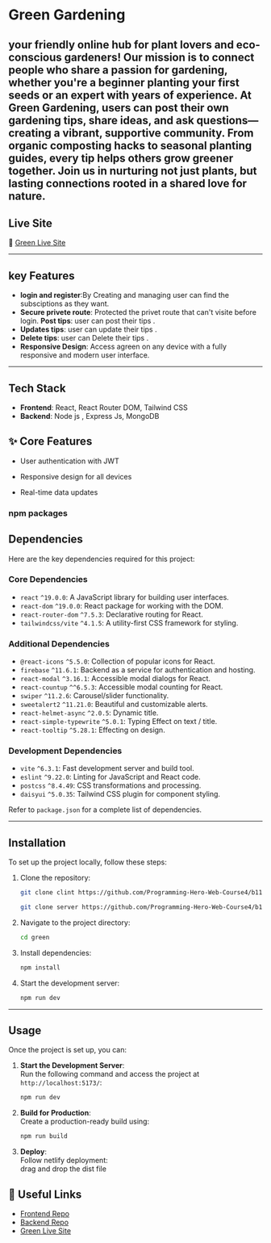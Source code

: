 # Green Gardening
your friendly online hub for plant lovers and eco-conscious gardeners! Our mission is to connect people who share a passion for gardening, whether you're a beginner planting your first seeds or an expert with years of experience. At Green Gardening, users can post their own gardening tips, share ideas, and ask questions—creating a vibrant, supportive community. From organic composting hacks to seasonal planting guides, every tip helps others grow greener together. Join us in nurturing not just plants, but lasting connections rooted in a shared love for nature.
---

## Live Site

🔗 [Green Live Site](https://green-gardening-2df7b.web.app/)

---

## key Features

- **login and register**:By Creating and managing user can find the subsciptions as they want.
- **Secure privete route**: Protected the privet route that can't visite before login.
  **Post tips**: user can post their tips .
- **Updates tips**: user can update their tips .
- **Delete tips**: user can Delete their tips .
- **Responsive Design**: Access agreen on any device with a fully responsive and modern user interface.

---

## Tech Stack

- **Frontend**: React, React Router DOM, Tailwind CSS
- **Backend**: Node js , Express Js, MongoDB

## ✨ Core Features
- User authentication with JWT

- Responsive design for all devices

- Real-time data updates

### npm packages

## Dependencies

Here are the key dependencies required for this project:

### **Core Dependencies**

- `react` `^19.0.0`: A JavaScript library for building user interfaces.
- `react-dom` `^19.0.0`: React package for working with the DOM.
- `react-router-dom` `^7.5.3`: Declarative routing for React.
- `tailwindcss/vite` `^4.1.5`: A utility-first CSS framework for styling.

### **Additional Dependencies**

- `@react-icons` `^5.5.0`: Collection of popular icons for React.
- `firebase` `^11.6.1`: Backend as a service for authentication and hosting.
- `react-modal` `^3.16.1`: Accessible modal dialogs for React.
- `react-countup` `^^6.5.3`: Accessible modal counting for React.
- `swiper` `^11.2.6`: Carousel/slider functionality.
- `sweetalert2` `^11.21.0`: Beautiful and customizable alerts.
- `react-helmet-async` `^2.0.5`: Dynamic title.
- `react-simple-typewrite` `^5.0.1`: Typing Effect on text / title.
- `react-tooltip` `^5.28.1`:  Effecting on design.

### **Development Dependencies**

- `vite` `^6.3.1`: Fast development server and build tool.
- `eslint` `^9.22.0`: Linting for JavaScript and React code.
- `postcss` `^8.4.49`: CSS transformations and processing.
- `daisyui` `^5.0.35`: Tailwind CSS plugin for component styling.

Refer to `package.json` for a complete list of dependencies.

---

## Installation

To set up the project locally, follow these steps:

1. Clone the repository:

   ```bash
   git clone clint https://github.com/Programming-Hero-Web-Course4/b11a10-client-side-MISFOfficial
   ```
   ```bash
   git clone server https://github.com/Programming-Hero-Web-Course4/b11a10-server-side-MISFOfficial
   ```

2. Navigate to the project directory:

   ```bash
   cd green
   ```

3. Install dependencies:

   ```bash
   npm install
   ```

4. Start the development server:
   ```bash
   npm run dev
   ```

---

## Usage

Once the project is set up, you can:

1. **Start the Development Server**:  
   Run the following command and access the project at `http://localhost:5173/`:

   ```bash
   npm run dev
   ```

2. **Build for Production**:  
   Create a production-ready build using:

   ```bash
   npm run build
   ```

3. **Deploy**:  
   Follow netlify deployment:  
   drag and drop the dist file

## 🔗 Useful Links

- [Frontend Repo](https://github.com/MISFOfficial/-green-gardeening-clinet)
- [Backend Repo](https://github.com/MISFOfficial?tab=repositories)
- [Green Live Site](https://green-gardening-2df7b.web.app/)

